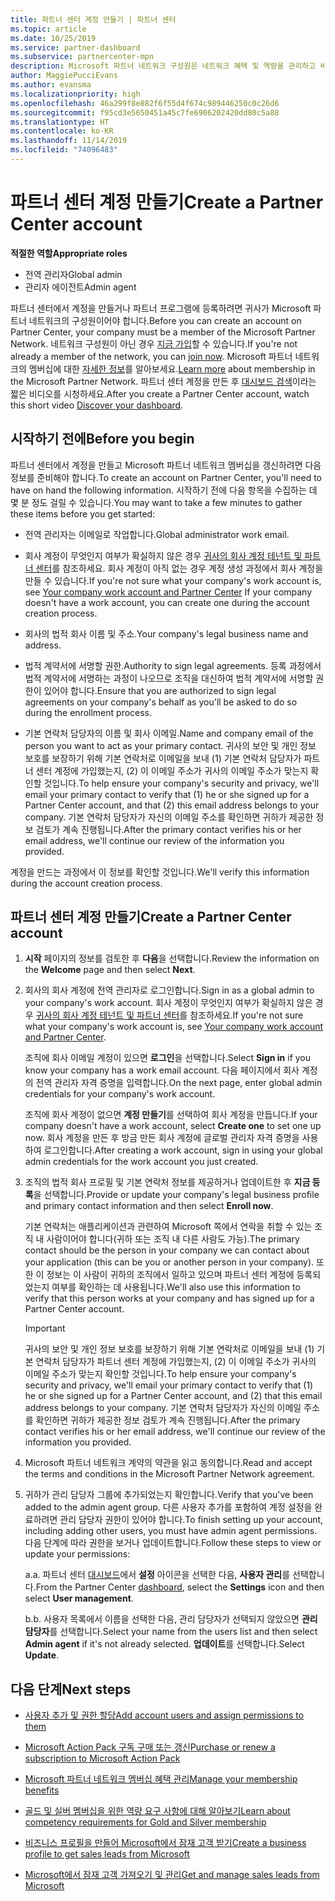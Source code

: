 ```yaml
---
title: 파트너 센터 계정 만들기 | 파트너 센터
ms.topic: article
ms.date: 10/25/2019
ms.service: partner-dashboard
ms.subservice: partnercenter-mpn
description: Microsoft 파트너 네트워크 구성원은 네트워크 혜택 및 역량을 관리하고 비즈니스 프로필을 만들기 위해 파트너 센터 계정을 만들어야 합니다.
author: MaggiePucciEvans
ms.author: evansma
ms.localizationpriority: high
ms.openlocfilehash: 46a299f8e882f6f55d4f674c989446250c0c26d6
ms.sourcegitcommit: f95cd3e5650451a45c7fe6906202420dd80c5a88
ms.translationtype: HT
ms.contentlocale: ko-KR
ms.lasthandoff: 11/14/2019
ms.locfileid: "74096483"
---
```

# <a name="create-a-partner-center-account"></a><span data-ttu-id="6ff9f-103">파트너 센터 계정 만들기</span><span class="sxs-lookup"><span data-stu-id="6ff9f-103">Create a Partner Center account</span></span>

<span data-ttu-id="6ff9f-104">**적절한 역할**</span><span class="sxs-lookup"><span data-stu-id="6ff9f-104">**Appropriate roles**</span></span>

- <span data-ttu-id="6ff9f-105">전역 관리자</span><span class="sxs-lookup"><span data-stu-id="6ff9f-105">Global admin</span></span>
- <span data-ttu-id="6ff9f-106">관리자 에이전트</span><span class="sxs-lookup"><span data-stu-id="6ff9f-106">Admin agent</span></span>

<span data-ttu-id="6ff9f-107">파트너 센터에서 계정을 만들거나 파트너 프로그램에 등록하려면 귀사가 Microsoft 파트너 네트워크의 구성원이어야 합니다.</span><span class="sxs-lookup"><span data-stu-id="6ff9f-107">Before you can create an account on Partner Center, your company must be a member of the Microsoft Partner Network.</span></span> <span data-ttu-id="6ff9f-108">네트워크 구성원이 아닌 경우 [지금 가입](https://partners.microsoft.com/PartnerProgram/simplifiedenrollment.aspx)할 수 있습니다.</span><span class="sxs-lookup"><span data-stu-id="6ff9f-108">If you're not already a member of the network, you can [join now](https://partners.microsoft.com/PartnerProgram/simplifiedenrollment.aspx).</span></span>  <span data-ttu-id="6ff9f-109">Microsoft 파트너 네트워크의 멤버십에 대한 [자세한 정보](https://partner.microsoft.com/membership)를 알아보세요.</span><span class="sxs-lookup"><span data-stu-id="6ff9f-109">[Learn more](https://partner.microsoft.com/membership) about membership in the Microsoft Partner Network.</span></span> <span data-ttu-id="6ff9f-110">파트너 센터 계정을 만든 후 [대시보드 검색](https://vimeo.com/290338211)이라는 짧은 비디오를 시청하세요.</span><span class="sxs-lookup"><span data-stu-id="6ff9f-110">After you create a Partner Center account, watch this short video [Discover your dashboard](https://vimeo.com/290338211).</span></span>

## <a name="before-you-begin"></a><span data-ttu-id="6ff9f-111">시작하기 전에</span><span class="sxs-lookup"><span data-stu-id="6ff9f-111">Before you begin</span></span>

<span data-ttu-id="6ff9f-112">파트너 센터에서 계정을 만들고 Microsoft 파트너 네트워크 멤버십을 갱신하려면 다음 정보를 준비해야 합니다.</span><span class="sxs-lookup"><span data-stu-id="6ff9f-112">To create an account on Partner Center, you'll need to have on hand the following information.</span></span> <span data-ttu-id="6ff9f-113">시작하기 전에 다음 항목을 수집하는 데 몇 분 정도 걸릴 수 있습니다.</span><span class="sxs-lookup"><span data-stu-id="6ff9f-113">You may want to take a few minutes to gather these items before you get started:</span></span>

-   <span data-ttu-id="6ff9f-114">전역 관리자는 이메일로 작업합니다.</span><span class="sxs-lookup"><span data-stu-id="6ff9f-114">Global administrator work email.</span></span>

-   <span data-ttu-id="6ff9f-115">회사 계정이 무엇인지 여부가 확실하지 않은 경우 [귀사의 회사 계정 테넌트 및 파트너 센터](azure-active-directory-tenants-and-partner-center.md)를 참조하세요. 회사 계정이 아직 없는 경우 계정 생성 과정에서 회사 계정을 만들 수 있습니다.</span><span class="sxs-lookup"><span data-stu-id="6ff9f-115">If you're not sure what your company's work account is, see [Your company work account and Partner Center](azure-active-directory-tenants-and-partner-center.md) If your company doesn't have a work account, you can create one during the account creation process.</span></span> 

-   <span data-ttu-id="6ff9f-116">회사의 법적 회사 이름 및 주소.</span><span class="sxs-lookup"><span data-stu-id="6ff9f-116">Your company's legal business name and address.</span></span>  

-   <span data-ttu-id="6ff9f-117">법적 계약서에 서명할 권한.</span><span class="sxs-lookup"><span data-stu-id="6ff9f-117">Authority to sign legal agreements.</span></span> <span data-ttu-id="6ff9f-118">등록 과정에서 법적 계약서에 서명하는 과정이 나오므로 조직을 대신하여 법적 계약서에 서명할 권한이 있어야 합니다.</span><span class="sxs-lookup"><span data-stu-id="6ff9f-118">Ensure that you are authorized to sign legal agreements on your company's behalf as you'll be asked to do so during the enrollment process.</span></span>

-   <span data-ttu-id="6ff9f-119">기본 연락처 담당자의 이름 및 회사 이메일.</span><span class="sxs-lookup"><span data-stu-id="6ff9f-119">Name and company email of the person you want to act as your primary contact.</span></span> <span data-ttu-id="6ff9f-120">귀사의 보안 및 개인 정보 보호를 보장하기 위해 기본 연락처로 이메일을 보내 (1) 기본 연락처 담당자가 파트너 센터 계정에 가입했는지, (2) 이 이메일 주소가 귀사의 이메일 주소가 맞는지 확인할 것입니다.</span><span class="sxs-lookup"><span data-stu-id="6ff9f-120">To help ensure your company's security and privacy, we'll email your primary contact to verify that (1) he or she signed up for a Partner Center account, and that (2) this email address belongs to your company.</span></span> <span data-ttu-id="6ff9f-121">기본 연락처 담당자가 자신의 이메일 주소를 확인하면 귀하가 제공한 정보 검토가 계속 진행됩니다.</span><span class="sxs-lookup"><span data-stu-id="6ff9f-121">After the primary contact verifies his or her email address, we'll continue our review of the information you provided.</span></span>

<span data-ttu-id="6ff9f-122">계정을 만드는 과정에서 이 정보를 확인할 것입니다.</span><span class="sxs-lookup"><span data-stu-id="6ff9f-122">We'll verify this information during the account creation process.</span></span> 
 
## <a name="create-a-partner-center-account"></a><span data-ttu-id="6ff9f-123">파트너 센터 계정 만들기</span><span class="sxs-lookup"><span data-stu-id="6ff9f-123">Create a Partner Center account</span></span>

1.  <span data-ttu-id="6ff9f-124">**시작** 페이지의 정보를 검토한 후 **다음**을 선택합니다.</span><span class="sxs-lookup"><span data-stu-id="6ff9f-124">Review the information on the **Welcome** page and then select **Next**.</span></span>

2.  <span data-ttu-id="6ff9f-125">회사의 회사 계정에 전역 관리자로 로그인합니다.</span><span class="sxs-lookup"><span data-stu-id="6ff9f-125">Sign in as a global admin to your company's work account.</span></span> <span data-ttu-id="6ff9f-126">회사 계정이 무엇인지 여부가 확실하지 않은 경우 [귀사의 회사 계정 테넌트 및 파트너 센터](azure-active-directory-tenants-and-partner-center.md)를 참조하세요.</span><span class="sxs-lookup"><span data-stu-id="6ff9f-126">If you're not sure what your company's work account   is, see [Your company work account and Partner Center](azure-active-directory-tenants-and-partner-center.md).</span></span>

    <span data-ttu-id="6ff9f-127">조직에 회사 이메일 계정이 있으면 **로그인**을 선택합니다.</span><span class="sxs-lookup"><span data-stu-id="6ff9f-127">Select **Sign in** if you know your company has a work email account.</span></span> <span data-ttu-id="6ff9f-128">다음 페이지에서 회사 계정의 전역 관리자 자격 증명을 입력합니다.</span><span class="sxs-lookup"><span data-stu-id="6ff9f-128">On the next page, enter global admin credentials for your company's work account.</span></span> 

    <span data-ttu-id="6ff9f-129">조직에 회사 계정이 없으면 **계정 만들기**를 선택하여 회사 계정을 만듭니다.</span><span class="sxs-lookup"><span data-stu-id="6ff9f-129">If your company doesn't have a work account, select **Create one** to set one up now.</span></span> <span data-ttu-id="6ff9f-130">회사 계정을 만든 후 방금 만든 회사 계정에 글로벌 관리자 자격 증명을 사용하여 로그인합니다.</span><span class="sxs-lookup"><span data-stu-id="6ff9f-130">After creating a work account, sign in using your global admin credentials for the work account you just created.</span></span>

3.  <span data-ttu-id="6ff9f-131">조직의 법적 회사 프로필 및 기본 연락처 정보를 제공하거나 업데이트한 후 **지금 등록**을 선택합니다.</span><span class="sxs-lookup"><span data-stu-id="6ff9f-131">Provide or update your company's legal business profile and primary contact information and then select **Enroll now**.</span></span> 

    <span data-ttu-id="6ff9f-132">기본 연락처는 애플리케이션과 관련하여 Microsoft 쪽에서 연락을 취할 수 있는 조직 내 사람이어야 합니다(귀하 또는 조직 내 다른 사람도 가능).</span><span class="sxs-lookup"><span data-stu-id="6ff9f-132">The primary contact should be the person in your company we can contact about your application (this can be you or another person in your company).</span></span> <span data-ttu-id="6ff9f-133">또한 이 정보는 이 사람이 귀하의 조직에서 일하고 있으며 파트너 센터 계정에 등록되었는지 여부를 확인하는 데 사용됩니다.</span><span class="sxs-lookup"><span data-stu-id="6ff9f-133">We'll also use this information to verify that this person works at your company and has signed up for a Partner Center account.</span></span>

    > [!IMPORTANT]  
    > <span data-ttu-id="6ff9f-134">귀사의 보안 및 개인 정보 보호를 보장하기 위해 기본 연락처로 이메일을 보내 (1) 기본 연락처 담당자가 파트너 센터 계정에 가입했는지, (2) 이 이메일 주소가 귀사의 이메일 주소가 맞는지 확인할 것입니다.</span><span class="sxs-lookup"><span data-stu-id="6ff9f-134">To help ensure your company's security and privacy, we'll email your primary contact to verify that (1) he or she signed up for a Partner Center account, and (2) that this email address belongs to your company.</span></span> <span data-ttu-id="6ff9f-135">기본 연락처 담당자가 자신의 이메일 주소를 확인하면 귀하가 제공한 정보 검토가 계속 진행됩니다.</span><span class="sxs-lookup"><span data-stu-id="6ff9f-135">After the primary contact verifies his or her email address, we'll continue our review of the information you provided.</span></span>

4.  <span data-ttu-id="6ff9f-136">Microsoft 파트너 네트워크 계약의 약관을 읽고 동의합니다.</span><span class="sxs-lookup"><span data-stu-id="6ff9f-136">Read and accept the terms and conditions in the Microsoft Partner Network agreement.</span></span> 

5.  <span data-ttu-id="6ff9f-137">귀하가 관리 담당자 그룹에 추가되었는지 확인합니다.</span><span class="sxs-lookup"><span data-stu-id="6ff9f-137">Verify that you've been added to the admin agent group.</span></span> <span data-ttu-id="6ff9f-138">다른 사용자 추가를 포함하여 계정 설정을 완료하려면 관리 담당자 권한이 있어야 합니다.</span><span class="sxs-lookup"><span data-stu-id="6ff9f-138">To finish setting up your account, including adding other users, you must have admin agent permissions.</span></span> <span data-ttu-id="6ff9f-139">다음 단계에 따라 권한을 보거나 업데이트합니다.</span><span class="sxs-lookup"><span data-stu-id="6ff9f-139">Follow these steps to view or update your permissions:</span></span>

    <span data-ttu-id="6ff9f-140">a.</span><span class="sxs-lookup"><span data-stu-id="6ff9f-140">a.</span></span> <span data-ttu-id="6ff9f-141">파트너 센터 [대시보드](https://partner.microsoft.com/dashboard/home**)에서 **설정** 아이콘을 선택한 다음, **사용자 관리**를 선택합니다.</span><span class="sxs-lookup"><span data-stu-id="6ff9f-141">From the Partner Center [dashboard](https://partner.microsoft.com/dashboard/home**), select the **Settings** icon and then select **User management**.</span></span>  

    <span data-ttu-id="6ff9f-142">b.</span><span class="sxs-lookup"><span data-stu-id="6ff9f-142">b.</span></span> <span data-ttu-id="6ff9f-143">사용자 목록에서 이름을 선택한 다음, 관리 담당자가 선택되지 않았으면 **관리 담당자**를 선택합니다.</span><span class="sxs-lookup"><span data-stu-id="6ff9f-143">Select your name from the users list and then select **Admin agent** if it's not already selected.</span></span> <span data-ttu-id="6ff9f-144">**업데이트**를 선택합니다.</span><span class="sxs-lookup"><span data-stu-id="6ff9f-144">Select **Update**.</span></span>  

## <a name="next-steps"></a><span data-ttu-id="6ff9f-145">다음 단계</span><span class="sxs-lookup"><span data-stu-id="6ff9f-145">Next steps</span></span>

-   [<span data-ttu-id="6ff9f-146">사용자 추가 및 권한 할당</span><span class="sxs-lookup"><span data-stu-id="6ff9f-146">Add account users and assign permissions to them</span></span>](create-user-accounts-and-set-permissions.md)

-   [<span data-ttu-id="6ff9f-147">Microsoft Action Pack 구독 구매 또는 갱신</span><span class="sxs-lookup"><span data-stu-id="6ff9f-147">Purchase or renew a subscription to Microsoft Action Pack</span></span>](mpn-get-action-pack.md)

-   [<span data-ttu-id="6ff9f-148">Microsoft 파트너 네트워크 멤버십 혜택 관리</span><span class="sxs-lookup"><span data-stu-id="6ff9f-148">Manage your membership benefits</span></span>](manage-your-partner-network-benefits.md)

-   [<span data-ttu-id="6ff9f-149">골드 및 실버 멤버십을 위한 역량 요구 사항에 대해 알아보기</span><span class="sxs-lookup"><span data-stu-id="6ff9f-149">Learn about competency requirements for Gold and Silver membership</span></span>](https://partner.microsoft.com/membership/competencies)

-   [<span data-ttu-id="6ff9f-150">비즈니스 프로필을 만들어 Microsoft에서 잠재 고객 받기</span><span class="sxs-lookup"><span data-stu-id="6ff9f-150">Create a business profile to get sales leads from Microsoft</span></span>](create-a-marketing-profile.md)

-   [<span data-ttu-id="6ff9f-151">Microsoft에서 잠재 고객 가져오기 및 관리</span><span class="sxs-lookup"><span data-stu-id="6ff9f-151">Get and manage sales leads from Microsoft</span></span>](responding-to-referrals.md)